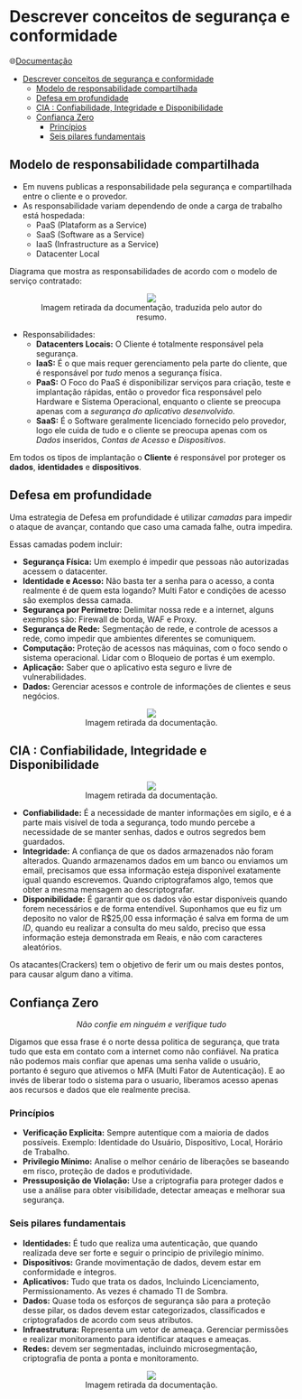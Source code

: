 # Descrever conceitos de segurança e conformidade

🌐[Documentação](https://learn.microsoft.com/pt-br/training/modules/describe-security-concepts-methodologies/)

- [Descrever conceitos de segurança e conformidade](#descrever-conceitos-de-segurança-e-conformidade)
  - [Modelo de responsabilidade compartilhada](#modelo-de-responsabilidade-compartilhada)
  - [Defesa em profundidade](#defesa-em-profundidade)
  - [CIA : Confiabilidade, Integridade e Disponibilidade](#cia--confiabilidade-integridade-e-disponibilidade)
  - [Confiança Zero](#confiança-zero)
    - [Princípios](#princípios)
    - [Seis pilares fundamentais](#seis-pilares-fundamentais)

## Modelo de responsabilidade compartilhada

- Em nuvens publicas a responsabilidade pela segurança e compartilhada entre o cliente e o provedor.
- As responsabilidade variam dependendo de onde a carga de trabalho está hospedada:
  - PaaS (Plataform as a Service)
  - SaaS (Software as a Service)
  - IaaS (Infrastructure as a Service)
  - Datacenter Local

Diagrama que mostra as responsabilidades de acordo com o modelo de serviço contratado:

<center>
<figure>
<img src="./3-shared-responsibility-model.jpg">
<figcaption>Imagem retirada da documentação, traduzida pelo autor do resumo.</figcaption>
</figure>
</center>

- Responsabilidades:
  - **Datacenters Locais:** O Cliente é totalmente responsável pela segurança.
  - **IaaS:** É o que mais requer gerenciamento pela parte do cliente, que é responsável por _tudo_ menos a segurança física.
  - **PaaS:** O Foco do PaaS é disponibilizar serviços para criação, teste e implantação rápidas, então o provedor fica responsável pelo Hardware e Sistema Operacional, enquanto o cliente se preocupa apenas com a _segurança do aplicativo desenvolvido_.
  - **SaaS:** É o Software geralmente licenciado fornecido pelo provedor, logo ele cuida de tudo e o cliente se preocupa apenas com os _Dados_ inseridos, _Contas de Acesso_ e _Dispositivos_.

Em todos os tipos de implantação o **Cliente** é responsável por proteger os **dados**, **identidades** e **dispositivos**.

## Defesa em profundidade

Uma estrategia de Defesa em profundidade é utilizar _camadas_ para impedir o ataque de avançar, contando que caso uma camada falhe, outra impedira.

Essas camadas podem incluir:

- **Segurança Física:** Um exemplo é impedir que pessoas não autorizadas acessem o datacenter.
- **Identidade e Acesso:** Não basta ter a senha para o acesso, a conta realmente é de quem esta logando? Multi Fator e condições de acesso são exemplos dessa camada.
- **Segurança por Perímetro:** Delimitar nossa rede e a internet, alguns exemplos são: Firewall de borda, WAF e Proxy.
- **Segurança de Rede:** Segmentação de rede, e controle de acessos a rede, como impedir que ambientes diferentes se comuniquem.
- **Computação:** Proteção de acessos nas máquinas, com o foco sendo o sistema operacional. Lidar com o Bloqueio de portas é um exemplo.
- **Aplicação:** Saber que o aplicativo esta seguro e livre de vulnerabilidades.
- **Dados:** Gerenciar acessos e controle de informações de clientes e seus negócios.

<center>
<figure>
<img src="./2-defense-depth.png">
<figcaption>Imagem retirada da documentação.</figcaption>
</figure>
</center>

## CIA : Confiabilidade, Integridade e Disponibilidade

<center>
<figure>
<img src="./4-confidentiality-integrity-availability.png">
<figcaption>Imagem retirada da documentação.</figcaption>
</figure>
</center>

- **Confiabilidade:** É a necessidade de manter informações em sigilo, e é a parte mais visível de toda a segurança, todo mundo percebe a necessidade de se manter senhas, dados e outros segredos bem guardados.
- **Integridade:** A confiança de que os dados armazenados não foram alterados. Quando armazenamos dados em um banco ou enviamos um email, precisamos que essa informação esteja disponível exatamente igual quando escrevemos. Quando criptografamos algo, temos que obter a mesma mensagem ao descriptografar.
- **Disponibilidade:** É garantir que os dados vão estar disponíveis quando forem necessários e de forma entendível. Suponhamos que eu fiz um deposito no valor de R$25,00 essa informação é salva em forma de um _ID_, quando eu realizar a consulta do meu saldo, preciso que essa informação esteja demonstrada em Reais, e não com caracteres aleatórios.

Os atacantes(Crackers) tem o objetivo de ferir um ou mais destes pontos, para causar algum dano a vitima.

## Confiança Zero

<center>

_Não confie em ninguém e verifique tudo_

</center>

Digamos que essa frase é o norte dessa politica de segurança, que trata tudo que esta em contato com a internet como não confiável. Na pratica não podemos mais confiar que apenas uma senha valide o usuário, portanto é seguro que ativemos o MFA (Multi Fator de Autenticação). E ao invés de liberar todo o sistema para o usuario, liberamos acesso apenas aos recursos e dados que ele realmente precisa.

### Princípios

- **Verificação Explicita:** Sempre autentique com a maioria de dados possíveis. Exemplo: Identidade do Usuário, Dispositivo, Local, Horário de Trabalho.
- **Privilegio Mínimo:** Analise o melhor cenário de liberações se baseando em risco, proteção de dados e produtividade.
- **Pressuposição de Violação:** Use a criptografia para proteger dados e use a análise para obter visibilidade, detectar ameaças e melhorar sua segurança.

### Seis pilares fundamentais

- **Identidades:** É tudo que realiza uma autenticação, que quando realizada deve ser forte e seguir o principio de privilegio mínimo.
- **Dispositivos:** Grande movimentação de dados, devem estar em conformidade e íntegros.
- **Aplicativos:** Tudo que trata os dados, Incluindo Licenciamento, Permissionamento. As vezes é chamado TI de Sombra.
- **Dados:** Quase toda os esforços de segurança são para a proteção desse pilar, os dados devem estar categorizados, classificados e criptografados de acordo com seus atributos.
- **Infraestrutura:** Representa um vetor de ameaça. Gerenciar permissões e realizar monitoramento para identificar ataques e ameaças.
- **Redes:** devem ser segmentadas, incluindo microsegmentação, criptografia de ponta a ponta e monitoramento.

<center>
<figure>
<img src="./2-zero-trust-pillars-v2.png">
<figcaption>Imagem retirada da documentação.</figcaption>
</figure>
</center>

